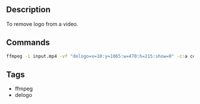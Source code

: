 ## Description
To remove logo from a video.

## Commands

```bat
ffmpeg -i input.mp4 -vf "delogo=x=10:y=1065:w=470:h=215:show=0" -c:a copy output.mp4
```

## Tags
- ffmpeg
- delogo
